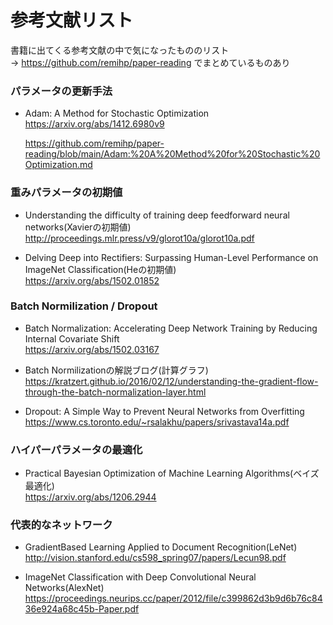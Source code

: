 # 参考文献リスト

書籍に出てくる参考文献の中で気になったもののリスト  
→ https://github.com/remihp/paper-reading でまとめているものあり


### パラメータの更新手法
- Adam: A Method for Stochastic Optimization  
  https://arxiv.org/abs/1412.6980v9  
  
  https://github.com/remihp/paper-reading/blob/main/Adam:%20A%20Method%20for%20Stochastic%20Optimization.md

### 重みパラメータの初期値
- Understanding the difficulty of training deep feedforward neural networks(Xavierの初期値)  
  http://proceedings.mlr.press/v9/glorot10a/glorot10a.pdf

- Delving Deep into Rectifiers: Surpassing Human-Level Performance on ImageNet Classification(Heの初期値)  
  https://arxiv.org/abs/1502.01852

### Batch Normilization / Dropout
- Batch Normalization: Accelerating Deep Network Training by Reducing Internal Covariate Shift  
  https://arxiv.org/abs/1502.03167

- Batch Normilizationの解説ブログ(計算グラフ)  
  https://kratzert.github.io/2016/02/12/understanding-the-gradient-flow-through-the-batch-normalization-layer.html

- Dropout: A Simple Way to Prevent Neural Networks from Overfitting  
  https://www.cs.toronto.edu/~rsalakhu/papers/srivastava14a.pdf  

### ハイパーパラメータの最適化
- Practical Bayesian Optimization of Machine Learning Algorithms(ベイズ最適化)  
  https://arxiv.org/abs/1206.2944  

### 代表的なネットワーク
- GradientBased Learning Applied to Document Recognition(LeNet)  
  http://vision.stanford.edu/cs598_spring07/papers/Lecun98.pdf

- ImageNet Classification with Deep Convolutional Neural Networks(AlexNet)  
  https://proceedings.neurips.cc/paper/2012/file/c399862d3b9d6b76c8436e924a68c45b-Paper.pdf

